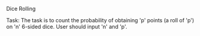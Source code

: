 Dice Rolling

Task:
The task is to count the probability of obtaining 'p' points (a roll of 'p') on 'n' 6-sided dice.
User should input 'n' and 'p'.